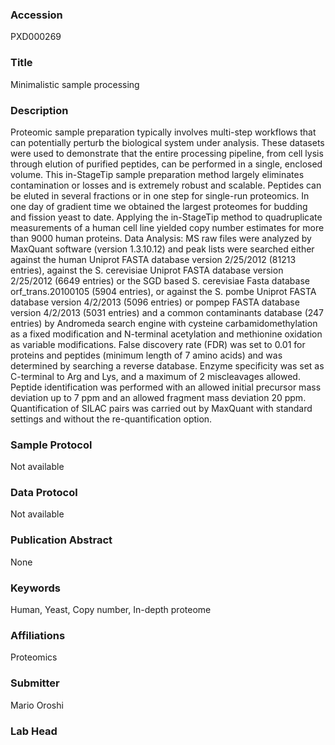 ### Accession
PXD000269

### Title
Minimalistic sample processing

### Description
Proteomic sample preparation typically involves multi-step workflows that can potentially perturb the biological system under analysis. These datasets were used to demonstrate that the entire processing pipeline, from cell lysis through elution of purified peptides, can be performed in a single, enclosed volume. This in-StageTip sample preparation method largely eliminates contamination or losses and is extremely robust and scalable. Peptides can be eluted in several fractions or in one step for single-run proteomics. In one day of gradient time we obtained the largest proteomes for budding and fission yeast to date. Applying the in-StageTip method to quadruplicate measurements of a human cell line yielded copy number estimates for more than 9000 human proteins. Data Analysis: MS raw files were analyzed by MaxQuant software (version 1.3.10.12) and peak lists were searched either against the human Uniprot FASTA database version 2/25/2012 (81213 entries), against the S. cerevisiae Uniprot FASTA database version 2/25/2012 (6649 entries) or the SGD based S. cerevisiae Fasta database orf_trans.20100105 (5904 entries), or against the S. pombe Uniprot FASTA database version 4/2/2013 (5096 entries) or pompep FASTA database version 4/2/2013 (5031 entries) and a common contaminants database (247 entries) by Andromeda search engine with cysteine carbamidomethylation as a fixed modification and N-terminal acetylation and methionine oxidation as variable modifications. False discovery rate (FDR) was set to 0.01 for proteins and peptides (minimum length of 7 amino acids) and was determined by searching a reverse database. Enzyme specificity was set as C-terminal to Arg and Lys, and a maximum of 2 miscleavages allowed. Peptide identification was performed with an allowed initial precursor mass deviation up to 7 ppm and an allowed fragment mass deviation 20 ppm. Quantification of SILAC pairs was carried out by MaxQuant with standard settings and without the re-quantification option.

### Sample Protocol
Not available

### Data Protocol
Not available

### Publication Abstract
None

### Keywords
Human, Yeast, Copy number, In-depth proteome

### Affiliations
Proteomics

### Submitter
Mario Oroshi

### Lab Head


